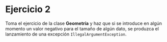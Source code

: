 # Ejercicio 2

Toma el ejercicio de la clase **Geometría** y haz que si se introduce en algún momento un valor negativo para el tamaño de algún dato, se produzca el lanzamiento de una excepción `IllegalArgumentException`.